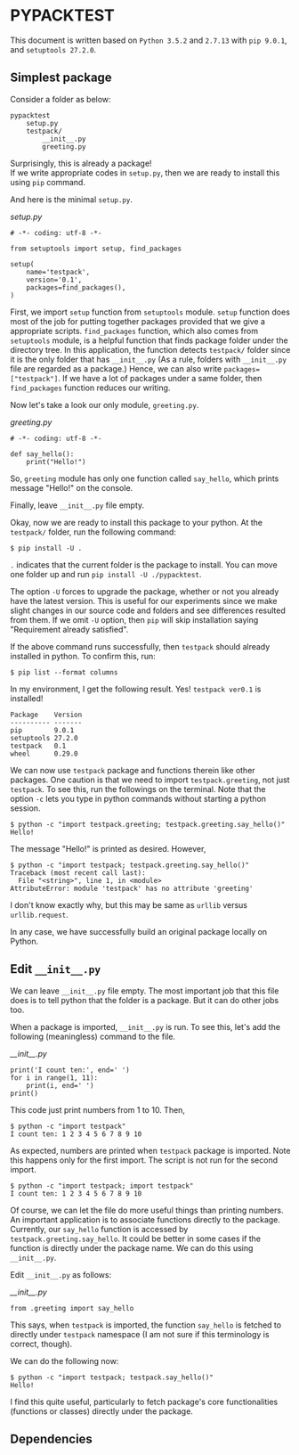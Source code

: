 PYPACKTEST
==========


This document is written based on `Python 3.5.2` and `2.7.13` with `pip 9.0.1`, and `setuptools 27.2.0`.


## Simplest package

Consider a folder as below:

```
pypacktest 
    setup.py
    testpack/
        __init__.py
        greeting.py
```

Surprisingly, this is already a package!  
If we write appropriate codes in `setup.py`, then we are ready to install this using `pip` command.

And here is the minimal `setup.py`.

*setup.py*

```{python}
# -*- coding: utf-8 -*-

from setuptools import setup, find_packages

setup(
    name='testpack',
    version='0.1',
    packages=find_packages(),
)
```

First, we import `setup` function from `setuptools` module. 
`setup` function does most of the job for putting together packages provided that we give a appropriate scripts.
`find_packages` function, which also comes from `setuptools` module, is a helpful function that finds package folder under the directory tree.  In this application, the function detects `testpack/` folder since it is the only folder that has `__init__.py` (As a rule, folders with `__init__.py` file are regarded as a package.)
Hence, we can also write `packages=["testpack"]`.  If we have a lot of packages under a same folder, then `find_packages` function reduces our writing.

Now let's take a look our only module, `greeting.py`.

*greeting.py*

```(python}
# -*- coding: utf-8 -*-

def say_hello():
    print("Hello!")
```

So, `greeting` module has only one function called `say_hello`, which prints message "Hello!" on the console.

Finally, leave `__init__.py` file empty.


Okay, now we are ready to install this package to your python.
At the `testpack/` folder, run the following command:

```{bash}
$ pip install -U .
```

`.` indicates that the current folder is the package to install.  You can move one folder up and run `pip install -U ./pypacktest`.

The option `-U` forces to upgrade the package, whether or not you already have the latest version.  This is useful for our experiments since we make slight changes in our source code and folders and see differences resulted from them.  If we omit `-U` option, then `pip` will skip installation saying "Requirement already satisfied".

If the above command runs successfully, then `testpack` should already installed in python.  To confirm this, run:

```{bash}
$ pip list --format columns
```

In my environment, I get the following result.  Yes! `testpack ver0.1` is installed!

```
Package    Version
---------- -------
pip        9.0.1  
setuptools 27.2.0 
testpack   0.1    
wheel      0.29.0 
```

We can now use `testpack` package and functions therein like other packages.  One caution is that we need to import `testpack.greeting`, not just `testpack`.  To see this, run the followings on the terminal.  Note that the option `-c` lets you type in python commands without starting a python session.

```{bash}
$ python -c "import testpack.greeting; testpack.greeting.say_hello()"
Hello!
```
The message "Hello!" is printed as desired.  However,

```{bash}
$ python -c "import testpack; testpack.greeting.say_hello()"
Traceback (most recent call last):
  File "<string>", line 1, in <module>
AttributeError: module 'testpack' has no attribute 'greeting'
```

I don't know exactly why, but this may be same as `urllib` versus `urllib.request`.

In any case, we have successfully build an original package locally on Python.


## Edit `__init__.py`

We can leave `__init__.py` file empty.  The most important job that this file does is to tell python that the folder is a package.
But it can do other jobs too.

When a package is imported, `__init__.py` is run. To see this, let's add the following (meaningless) command to the file.

*\_\_init\_\_.py*

```{python}
print('I count ten:', end=' ')
for i in range(1, 11):
    print(i, end=' ')
print()
```
This code just print numbers from 1 to 10.
Then,

```{bash}
$ python -c "import testpack"
I count ten: 1 2 3 4 5 6 7 8 9 10
```

As expected, numbers are printed when `testpack` package is imported.  Note this happens only for the first import.  The script is not run for the second import.
```
$ python -c "import testpack; import testpack"
I count ten: 1 2 3 4 5 6 7 8 9 10
```

Of course, we can let the file do more useful things than printing numbers.  An important application is to associate functions directly to the package.  Currently, our `say_hello` function is accessed by `testpack.greeting.say_hello`.  It could be better in some cases if the function is directly under the package name.  We can do this using `__init__.py`.

Edit `__init__.py` as follows:

*\_\_init\_\_.py*

```{python}
from .greeting import say_hello
```

This says, when `testpack` is imported, the function `say_hello` is fetched to directly under `testpack` namespace (I am not sure if this terminology is correct, though).

We can do the following now:
```
$ python -c "import testpack; testpack.say_hello()"
Hello!
```

I find this quite useful, particularly to fetch package's core functionalities (functions or classes) directly under the package.


## Dependencies

